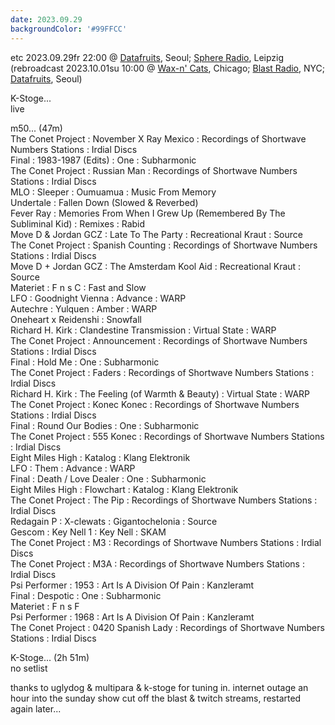 ```yaml
---
date: 2023.09.29
backgroundColor: '#99FFCC'
---
```


etc 2023.09.29fr 22:00 @ [Datafruits](http://www.datafruits.fm/), Seoul; [Sphere Radio](http://www.sphere-radio.net/), Leipzig  
(rebroadcast 2023.10.01su 10:00 @ [Wax-n' Cats](http://www.twitch.tv/waxncats), Chicago; [Blast Radio](https://blastradio.com/kimochisound), NYC; [Datafruits](http://www.datafruits.fm/), Seoul)  

K-Stoge...  
live  

m50... (47m)  
The Conet Project : November X Ray Mexico : Recordings of Shortwave Numbers Stations : Irdial Discs  
Final : 1983-1987 (Edits) : One : Subharmonic  
The Conet Project : Russian Man : Recordings of Shortwave Numbers Stations : Irdial Discs  
MLO : Sleeper : Oumuamua : Music From Memory  
Undertale : Fallen Down (Slowed & Reverbed)  
Fever Ray : Memories From When I Grew Up (Remembered By The Subliminal Kid) : Remixes : Rabid  
Move D & Jordan GCZ : Late To The Party : Recreational Kraut : Source  
The Conet Project : Spanish Counting : Recordings of Shortwave Numbers Stations : Irdial Discs  
Move D + Jordan GCZ : The Amsterdam Kool Aid : Recreational Kraut : Source  
Materiet : F n s C : Fast and Slow  
LFO : Goodnight Vienna : Advance : WARP  
Autechre : Yulquen : Amber : WARP  
Oneheart x Reidenshi : Snowfall  
Richard H. Kirk : Clandestine Transmission : Virtual State : WARP  
The Conet Project : Announcement : Recordings of Shortwave Numbers Stations : Irdial Discs  
Final : Hold Me : One : Subharmonic  
The Conet Project : Faders : Recordings of Shortwave Numbers Stations : Irdial Discs  
Richard H. Kirk : The Feeling (of Warmth & Beauty) : Virtual State : WARP  
The Conet Project : Konec Konec : Recordings of Shortwave Numbers Stations : Irdial Discs  
Final : Round Our Bodies : One : Subharmonic  
The Conet Project : 555 Konec : Recordings of Shortwave Numbers Stations : Irdial Discs  
Eight Miles High : Katalog : Klang Elektronik  
LFO : Them : Advance : WARP  
Final : Death / Love Dealer : One : Subharmonic  
Eight Miles High : Flowchart : Katalog : Klang Elektronik  
The Conet Project : The Pip : Recordings of Shortwave Numbers Stations : Irdial Discs  
Redagain P : X-clewats : Gigantochelonia : Source  
Gescom : Key Nell 1 : Key Nell : SKAM  
The Conet Project : M3 : Recordings of Shortwave Numbers Stations : Irdial Discs  
The Conet Project : M3A : Recordings of Shortwave Numbers Stations : Irdial Discs  
Psi Performer : 1953 : Art Is A Division Of Pain : Kanzleramt  
Final : Despotic : One : Subharmonic  
Materiet : F n s F  
Psi Performer : 1968 : Art Is A Division Of Pain : Kanzleramt  
The Conet Project : 0420 Spanish Lady : Recordings of Shortwave Numbers Stations : Irdial Discs  

K-Stoge... (2h 51m)  
no setlist  

thanks to uglydog & multipara & k-stoge for tuning in. internet outage an hour into the sunday show cut off the blast & twitch streams, restarted again later...